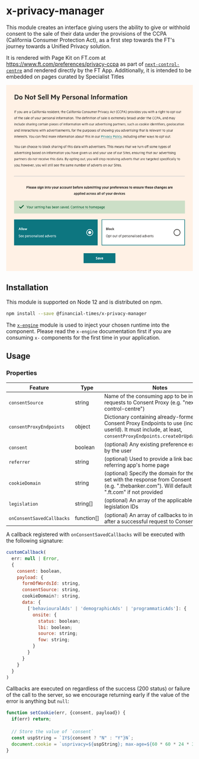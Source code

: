 # x-privacy-manager

This module creates an interface giving users the ability to give or withhold consent to the sale of their data under the provisions of the CCPA (California Consumer Protection Act), as a first step towards the FT's journey towards a Unified Privacy solution.

It is rendered with Page Kit on FT.com at https://www.ft.com/preferences/privacy-ccpa as part of [`next-control-centre`](https://github.com/Financial-Times/next-control-centre) and rendered directly by the FT App. Additionally, it is intended to be embedded on pages curated by Specialist Titles

![Privacy Manager UI](docs/ccpa.png)

## Installation

This module is supported on Node 12 and is distributed on npm.

```bash
npm install --save @financial-times/x-privacy-manager
```

The [`x-engine`][engine] module is used to inject your chosen runtime into the component. Please read the `x-engine` documentation first if you are consuming `x-` components for the first time in your application.

[engine]: https://github.com/Financial-Times/x-dash/tree/HEAD/packages/x-engine


## Usage

### Properties

Feature                     | Type       | Notes
----------------------------|------------|-----------------------------------------------
`consentSource`             | string     | Name of the consuming app to be included in requests to Consent Proxy (e.g. "next-control-centre")
`consentProxyEndpoints`     | object     | Dictionary containing already-formed Consent Proxy Endpoints to use (including userId). It must include, at least, `consentProxyEndpoints.createOrUpdateRecord`
`consent`                   | boolean    | (optional) Any existing preference expressed by the user
`referrer`                  | string     | (optional) Used to provide a link back to the referring app's home page
`cookieDomain`              | string     | (optional) Specify the domain for the cookie set with the response from Consent Proxy (e.g. ".thebanker.com"). Will default to ".ft.com" if not provided
`legislation`               | string[]   | (optional) An array of the applicable legislation IDs
`onConsentSavedCallbacks`   | function[] | (optional) An array of callbacks to invoken after a successful request to Consent Proxy

A callback registered with `onConsentSavedCallbacks` will be executed with the following signature:
```js
customCallback(
  err: null | Error,
  {
    consent: boolean,
    payload: {
      formOfWordsId: string,
      consentSource: string,
      cookieDomain?: string,
      data: {
        ['behaviouralAds' | 'demographicAds' | 'programmaticAds']: {
          onsite: {
            status: boolean;
            lbi: boolean;
            source: string;
            fow: string;
          }
        }
      }
    }
  }
)
```

Callbacks are executed on regardless of the success (200 status) or failure of the call to the server,
so we encourage returning early if the value of the error is anything but `null`:

```js
function setCookie(err, {consent, payload}) {
  if(err) return;

  // Store the value of `consent`
  const uspString = `1Y${consent ? "N" : "Y"}N`;
  document.cookie = `usprivacy=${uspString}; max-age=${60 * 60 * 24 * 365}`;
}
```
